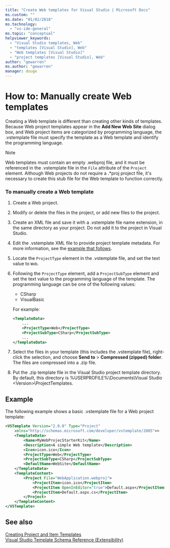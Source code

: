 ```yaml
---
title: "Create Web templates for Visual Studio | Microsoft Docs"
ms.custom: ""
ms.date: "01/02/2018"
ms.technology: 
  - "vs-ide-general"
ms.topic: "conceptual"
helpviewer_keywords: 
  - "Visual Studio templates, Web"
  - "templates [Visual Studio], Web"
  - "Web templates [Visual Studio]"
  - "project templates [Visual Studio], Web"
author: "gewarren"
ms.author: "gewarren"
manager: douge
---
```

# How to: Manually create Web templates

Creating a Web template is different than creating other kinds of templates. Because Web project templates appear in the **Add New Web Site** dialog box, and Web project items are categorized by programming language, the .vstemplate file must specify the template as a Web template and identify the programming language.

> [!NOTE]
> Web templates must contain an empty .webproj file, and it must be referenced in the .vstemplate file in the `File` attribute of the `Project` element. Although Web projects do not require a .\*proj project file, it's necessary to create this stub file for the Web template to function correctly.

### To manually create a Web template

1. Create a Web project.

1. Modify or delete the files in the project, or add new files to the project.

1. Create an XML file and save it with a .vstemplate file name extension, in the same directory as your project. Do not add it to the project in Visual Studio.

1. Edit the .vstemplate XML file to provide project template metadata. For more information, see the [example that follows](#example).

1. Locate the `ProjectType` element in the .vstemplate file, and set the text value to `Web`.

1. Following the `ProjectType` element, add a `ProjectSubType` element and set the text value to the programming language of the template. The programming language can be one of the following values:

    - CSharp
    - VisualBasic

    For example:

    ```xml
    <TemplateData>
        ...
        <ProjectType>Web</ProjectType>
        <ProjectSubType>CSharp</ProjectSubType>
        ...
    </TemplateData>
    ```

1. Select the files in your template (this includes the .vstemplate file), right-click the selection, and choose **Send to** > **Compressed (zipped) folder**. The files are compressed into a .zip file.

1. Put the .zip template file in the Visual Studio project template directory. By default, this directory is %USERPROFILE%\Documents\Visual Studio \<Version\>\ProjectTemplates.

## Example

The following example shows a basic .vstemplate file for a Web project template:

```xml
<VSTemplate Version="2.0.0" Type="Project"
    xmlns="http://schemas.microsoft.com/developer/vstemplate/2005">>
    <TemplateData>
        <Name>MyWebProjecStarterKit</Name>
        <Description>A simple Web template</Description>
        <Icon>icon.ico</Icon>
        <ProjectType>Web</ProjectType>
        <ProjectSubType>CSharp</ProjectSubType>
        <DefaultName>WebSite</DefaultName>
    </TemplateData>
    <TemplateContent>
        <Project File="WebApplication.webproj">
            <ProjectItem>icon.ico</ProjectItem>
            <ProjectItem OpenInEditor="true">Default.aspx</ProjectItem>
            <ProjectItem>Default.aspx.cs</ProjectItem>
        </Project>
    </TemplateContent>
</VSTemplate>
```

## See also

[Creating Project and Item Templates](../ide/creating-project-and-item-templates.md)  
[Visual Studio Template Schema Reference (Extensibility)](../extensibility/visual-studio-template-schema-reference.md)